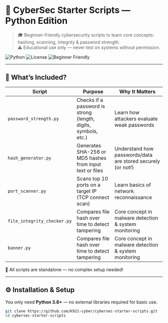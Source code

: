 # 🔐 CyberSec Starter Scripts — Python Edition

> 🎓 Beginner-friendly cybersecurity scripts to learn core concepts: hashing, scanning, integrity & password strength.  
> ⚠️ Educational use only — never test on systems without permission.

![Python](https://img.shields.io/badge/Python-3.8%2B-blue?logo=python&logoColor=white)
![License](https://img.shields.io/badge/License-MIT-green.svg)
![Beginner Friendly](https://img.shields.io/badge/Difficulty-Beginner-brightgreen)

---

## 🧰 What’s Included?

| Script | Purpose | Why It Matters |
|--------|---------|----------------|
| `password_strength.py` | Checks if a password is strong (length, digits, symbols, etc.) | Learn how attackers evaluate weak passwords |
| `hash_generator.py` | Generates SHA-256 or MD5 hashes from input text or files | Understand how passwords/data are stored securely (or not!) |
| `port_scanner.py` | Scans top 10 ports on a target IP (TCP connect scan) | Learn basics of network reconnaissance |
| `file_integrity_checker.py` | Compares file hash over time to detect tampering | Core concept in malware detection & system monitoring |
| `banner.py` | Compares file hash over time to detect tampering | Core concept in malware detection & system monitoring |


📁 All scripts are standalone — no complex setup needed!

---

## ⚙️ Installation & Setup

You only need **Python 3.8+** — no external libraries required for basic use.

```bash
git clone https://github.com/K921-cyber/cybersec-starter-scripts.git
cd cybersec-starter-scripts

